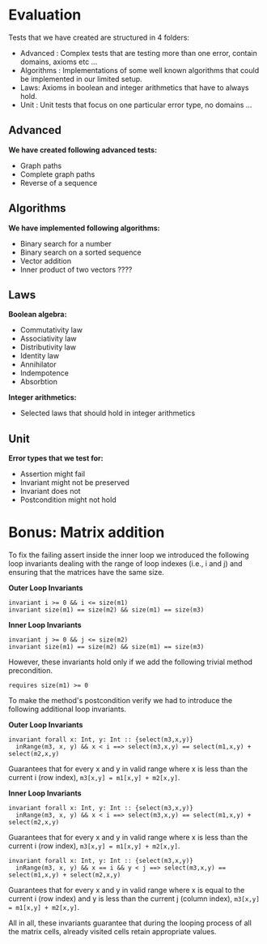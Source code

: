 # Evaluation

Tests that we have created are structured in 4 folders:
 * Advanced : Complex tests that are testing more than one error, contain domains, axioms etc ...
 * Algorithms : Implementations of some well known algorithms that could be implemented in our limited setup.
 * Laws: Axioms in boolean and integer arithmetics that have to always hold.
 * Unit : Unit tests that focus on one particular error type, no domains ...
 
 ## Advanced
 **We have created following advanced tests:**
  * Graph paths
  * Complete graph paths
  * Reverse of a sequence
 
 ## Algorithms
 **We have implemented following algorithms:**
  * Binary search for a number
  * Binary search on a sorted sequence
  * Vector addition
  * Inner product of two vectors ????
 
 ## Laws
 **Boolean algebra:**
  * Commutativity law
  * Associativity law
  * Distributivity law
  * Identity law
  * Annihilator 
  * Indempotence
  * Absorbtion
  
 **Integer arithmetics:**
  * Selected laws that should hold in integer arithmetics
  
 ## Unit
 **Error types that we test for:**
  * Assertion might fail
  * Invariant might not be preserved
  * Invariant does not 
  * Postcondition might not hold
 
# Bonus: Matrix addition

To fix the failing assert inside the inner loop we introduced the following loop invariants dealing
with the range of loop indexes (i.e., i and j) and ensuring that the matrices have the same size.

**Outer Loop Invariants**

    invariant i >= 0 && i <= size(m1)
    invariant size(m1) == size(m2) && size(m1) == size(m3)


**Inner Loop Invariants**

    invariant j >= 0 && j <= size(m2)
    invariant size(m1) == size(m2) && size(m1) == size(m3)

However, these invariants hold only if we add the following trivial method precondition.

    requires size(m1) >= 0

To make the method's postcondition verify we had to introduce the following additional loop invariants.

**Outer Loop Invariants**

    invariant forall x: Int, y: Int :: {select(m3,x,y)}
      inRange(m3, x, y) && x < i ==> select(m3,x,y) == select(m1,x,y) + select(m2,x,y)

Guarantees that for every x and y in valid range where x is less than the current i (row index),
`m3[x,y] = m1[x,y] + m2[x,y]`.

**Inner Loop Invariants**

    invariant forall x: Int, y: Int :: {select(m3,x,y)}
      inRange(m3, x, y) && x < i ==> select(m3,x,y) == select(m1,x,y) + select(m2,x,y)

Guarantees that for every x and y in valid range where x is less than the current i (row index),
`m3[x,y] = m1[x,y] + m2[x,y]`.

    invariant forall x: Int, y: Int :: {select(m3,x,y)}
      inRange(m3, x, y) && x == i && y < j ==> select(m3,x,y) == select(m1,x,y) + select(m2,x,y)

Guarantees that for every x and y in valid range where x is equal to the current i (row index)
and y is less than the current j (column index), `m3[x,y] = m1[x,y] + m2[x,y]`.

All in all, these invariants guarantee that during the looping process of all the matrix cells,
already visited cells retain appropriate values.